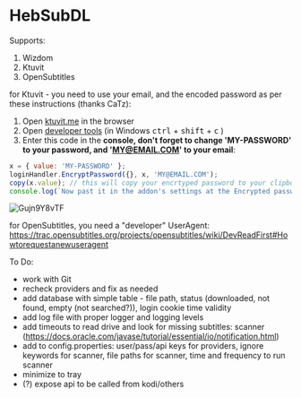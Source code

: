 # HebSubDL

Supports:
1. Wizdom
2. Ktuvit
3. OpenSubtitles

for Ktuvit - you need to use your email, and the encoded password as per these instructions (thanks CaTz):
1. Open [ktuvit.me](https://www.ktuvit.me) in the browser
2. Open [developer tools](https://developers.google.com/web/tools/chrome-devtools/open)  (in Windows <kbd>ctrl</kbd> + <kbd>shift</kbd> + <kbd>c</kbd>
)
3. Enter this code in the **console, don't forget to change 'MY-PASSWORD' to your password, and 'MY@EMAIL.COM' to your email**: 
```javascript
x = { value: 'MY-PASSWORD' };
loginHandler.EncryptPassword({}, x, 'MY@EMAIL.COM');
copy(x.value); // this will copy your encrtyped password to your clipboard
console.log(`Now past it in the addon's settings at the Encrypted password field`)
``` 
![Gujn9Y8vTF](https://user-images.githubusercontent.com/9304194/94992868-897f0100-0595-11eb-8694-0272ae2f19b9.gif)

for OpenSubtitles, you need a "developer" UserAgent: https://trac.opensubtitles.org/projects/opensubtitles/wiki/DevReadFirst#Howtorequestanewuseragent


To Do:

- work with Git
- recheck providers and fix as needed
- add database with simple table - file path, status (downloaded, not found, empty (not searched?)), login cookie time validity
- add log file with proper logger and logging levels
- add timeouts to read drive and look for missing subtitles: scanner (https://docs.oracle.com/javase/tutorial/essential/io/notification.html)
- add to config.properties: user/pass/api keys for providers, ignore keywords for scanner, file paths for scanner, time and frequency to run scanner
- minimize to tray
- (?) expose api to be called from kodi/others

